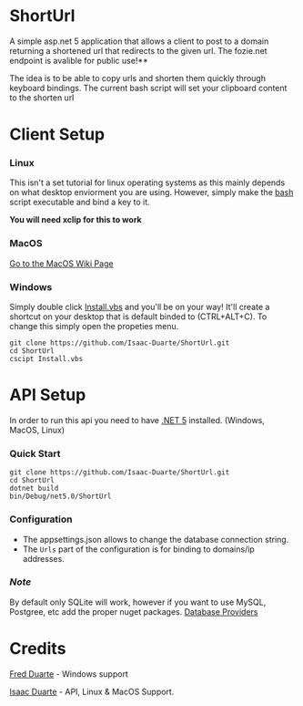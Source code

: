 # ShortUrl
A simple asp.net 5 application that allows a client to post to a domain returning a shortened url that redirects to the given url. The fozie.net endpoint is avalible for public use!**

The idea is to be able to copy urls and shorten them quickly through keyboard bindings. The current bash script will set your clipboard content to the shorten url

# Client Setup

### Linux
This isn't a set tutorial for linux operating systems as this mainly depends on what desktop enviorment you are using. However, simply make the [bash](ShortUrl.sh) script executable and bind a key to it.

**You will need xclip for this to work**  

### MacOS
[Go to the MacOS Wiki Page](https://github.com/Isaac-Duarte/ShortUrl/wiki/MacOS-Setup)

### Windows
Simply double click [Install.vbs](Install.vbs) and you'll be on your way! It'll create a shortcut on your desktop that is default binded to (CTRL+ALT+C). To change this simply open the propeties menu.

```
git clone https://github.com/Isaac-Duarte/ShortUrl.git
cd ShortUrl
cscipt Install.vbs
```


# API Setup
In order to run this api you need to have [.NET 5](https://dotnet.microsoft.com/download/dotnet/5.0) installed. (Windows, MacOS, Linux)

### Quick Start
```
git clone https://github.com/Isaac-Duarte/ShortUrl.git
cd ShortUrl
dotnet build
bin/Debug/net5.0/ShortUrl
```

### Configuration
* The appsettings.json allows to change the database connection string.
* The `Urls` part of the configuration is for binding to domains/ip addresses.
 
### *Note*
By default only SQLite will work, however if you want to use MySQL, Postgree, etc add the proper nuget packages. [Database Providers](https://docs.microsoft.com/en-us/ef/core/providers/?tabs=dotnet-core-cli)

# Credits
[Fred Duarte](https://github.com/fduarte-msft) - Windows support

[Isaac Duarte](https://github.com/Isaac-Duarte) - API, Linux & MacOS Support. 
